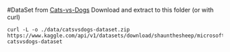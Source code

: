 #DataSet from [Cats-vs-Dogs](https://www.kaggle.com/datasets/shaunthesheep/microsoft-catsvsdogs-dataset/data)
Download and extract to this folder
(or with curl)
```
curl -L -o ./data/catsvsdogs-dataset.zip https://www.kaggle.com/api/v1/datasets/download/shaunthesheep/microsoft-catsvsdogs-dataset
``` 
